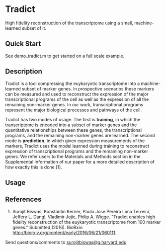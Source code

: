 # Tradict
High fidelity reconstruction of the transcriptome using a small, machine-learned subset of it. 

## Quick Start

See demo_tradict.m to get started on a full scale example.

## Description

Tradict is a tool compressing the euykaryotic transcriptome into a machine-learned subset of marker genes. In prospective scenarios these markers can be measured and used to reconstruct the expression of the major transcriptional programs of the cell as well as the expression of all the remaining non-marker genes. In our work, transcriptional programs represent the major biological processes and pathways of the cell. 

Tradict has two modes of usage. The first is **training**, in which the transcriptome is encoded into a subset of marker genes and the quantitative relationships between these genes, the transcriptional programs, and the remaining non-marker genes are learned. The second mode is **prediction**, in which given expression measurements of the markers, Tradict uses the model learned during training to reconstruct expression of transcriptional programs and the remaining non-marker genes. We refer users to the Materials and Methods section in the Supplemental Information of our paper for a more detailed description of how exactly this is done [1]. 

## Usage



## References
1. Surojit Biswas, Konstantin Kerner, Paulo Jose Pereira Lima Teixeira, Jeffery L. Dangl, Vladimir Jojic, Philip A. Wigge. "Tradict enables high fidelity reconstruction of the euykaryotic transcriptome from 100 marker genes." Submitted (2016). BioRxiv: http://biorxiv.org/content/early/2016/06/21/060111.

Send questions/comments to surojitbiswas@g.harvard.edu
